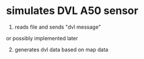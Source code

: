 # simulates DVL A50 sensor

1) reads file and sends "dvl message" 

or possibly implemented later

2) generates dvl data based on map data
